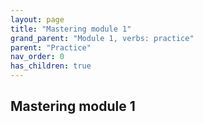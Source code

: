 ```yaml
---
layout: page
title: "Mastering module 1"
grand_parent: "Module 1, verbs: practice"
parent: "Practice"
nav_order: 0
has_children: true
---
```


## Mastering module 1
